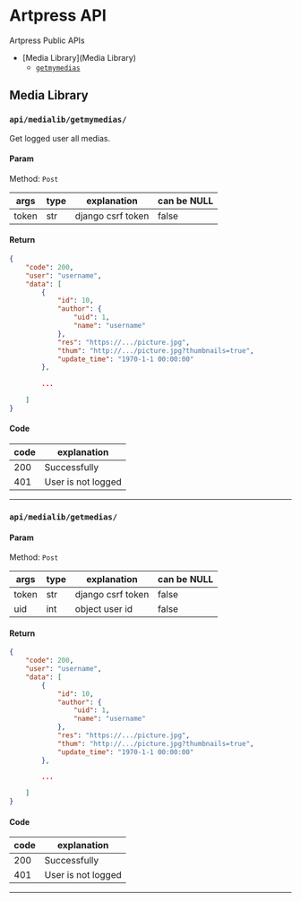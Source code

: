# Artpress API
Artpress Public APIs

* [Media Library](Media Library)
    * [`getmymedias`](#apimedialibgetmymedias)

## Media Library

### `api/medialib/getmymedias/`
Get logged user all medias.

#### Param
Method: `Post`

args  | type | explanation       | can be NULL
---   | ---  | ---               | ---
token | str  | django csrf token | false

#### Return

```json
{
    "code": 200,
    "user": "username",
    "data": [
        {
            "id": 10,
            "author": {
                "uid": 1,
                "name": "username"
            },
            "res": "https://.../picture.jpg",
            "thum": "http://.../picture.jpg?thumbnails=true",
            "update_time": "1970-1-1 00:00:00"
        },
 
        ...

    ]
}
```

#### Code
code | explanation
---  | ---
200  | Successfully 
401  | User is not logged

----------------------------------------


### `api/medialib/getmedias/`
#### Param
Method: `Post`

args  | type | explanation       | can be NULL
---   | ---  | ---               | ---
token | str  | django csrf token | false
uid   | int  | object user id    | false

#### Return

```json
{
    "code": 200,
    "user": "username",
    "data": [
        {
            "id": 10,
            "author": {
                "uid": 1,
                "name": "username"
            },
            "res": "https://.../picture.jpg",
            "thum": "http://.../picture.jpg?thumbnails=true",
            "update_time": "1970-1-1 00:00:00"
        },
 
        ...

    ]
}
```

#### Code
code | explanation
---  | ---
200  | Successfully 
401  | User is not logged

----------------------------------------


